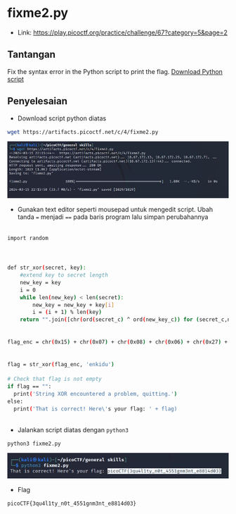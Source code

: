 # fixme2.py
- Link: https://play.picoctf.org/practice/challenge/67?category=5&page=2

## Tantangan
Fix the syntax error in the Python script to print the flag.
[Download Python script](https://artifacts.picoctf.net/c/4/fixme2.py)

## Penyelesaian
- Download script python diatas
```sh
wget https://artifacts.picoctf.net/c/4/fixme2.py
```

![alt text](https://github.com/rahardian-dwi-saputra/picoCTF-writeup/blob/main/General%20Skills/fixme2.py/assets/fixme%201.JPG)

- Gunakan text editor seperti mousepad untuk mengedit script. Ubah tanda `=` menjadi `==` pada baris program lalu simpan perubahannya
```sh

import random



def str_xor(secret, key):
    #extend key to secret length
    new_key = key
    i = 0
    while len(new_key) < len(secret):
        new_key = new_key + key[i]
        i = (i + 1) % len(key)        
    return "".join([chr(ord(secret_c) ^ ord(new_key_c)) for (secret_c,new_key_c) in zip(secret,new_key)])


flag_enc = chr(0x15) + chr(0x07) + chr(0x08) + chr(0x06) + chr(0x27) + chr(0x21) + chr(0x23) + chr(0x15) + chr(0x58) + chr(0x18) + chr(0x11) + chr(0x41) + chr(0x09) + chr(0x5f) + chr(0x1f) + chr(0x10) + chr(0x3b) + chr(0x1b) + chr(0x55) + chr(0x1a) + chr(0x34) + chr(0x5d) + chr(0x51) + chr(0x40) + chr(0x54) + chr(0x09) + chr(0x05) + chr(0x04) + chr(0x57) + chr(0x1b) + chr(0x11) + chr(0x31) + chr(0x0e) + chr(0x51) + chr(0x5c) + chr(0x44) + chr(0x51) + chr(0x0a) + chr(0x5b) + chr(0x5a) + chr(0x19)

  
flag = str_xor(flag_enc, 'enkidu')

# Check that flag is not empty
if flag == "":
  print('String XOR encountered a problem, quitting.')
else:
  print('That is correct! Here\'s your flag: ' + flag)



```
- Jalankan script diatas dengan `python3`
```sh
python3 fixme2.py
```

![alt text](https://github.com/rahardian-dwi-saputra/picoCTF-writeup/blob/main/General%20Skills/fixme2.py/assets/fixme%202.JPG)

- Flag
```sh
picoCTF{3qu4l1ty_n0t_4551gnm3nt_e8814d03}
```